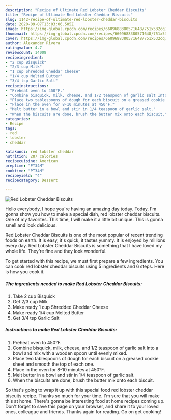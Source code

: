 ```yaml
---
description: "Recipe of Ultimate Red Lobster Cheddar Biscuits"
title: "Recipe of Ultimate Red Lobster Cheddar Biscuits"
slug: 1142-recipe-of-ultimate-red-lobster-cheddar-biscuits
date: 2020-09-07T13:03:06.505Z
image: https://img-global.cpcdn.com/recipes/6609688380571648/751x532cq70/red-lobster-cheddar-biscuits-recipe-main-photo.jpg
thumbnail: https://img-global.cpcdn.com/recipes/6609688380571648/751x532cq70/red-lobster-cheddar-biscuits-recipe-main-photo.jpg
cover: https://img-global.cpcdn.com/recipes/6609688380571648/751x532cq70/red-lobster-cheddar-biscuits-recipe-main-photo.jpg
author: Alexander Rivera
ratingvalue: 4.7
reviewcount: 14008
recipeingredient:
- "2 cup Bisquick"
- "2/3 cup Milk"
- "1 cup Shredded Cheddar Cheese"
- "1/4 cup Melted Butter"
- "3/4 tsp Garlic Salt"
recipeinstructions:
- "Preheat oven to 450°F."
- "Combine bisquick, milk, cheese, and 1/2 teaspoon of garlic salt Into a bowl and mix with a wooden spoon until evenly mixed."
- "Place two tablespoons of dough for each biscuit on a greased cookie sheet and smooth the top of each one."
- "Place in the oven for 8-10 minutes at 450°F."
- "Melt butter in a bowl and stir in 1/4 teaspoon of garlic salt."
- "When the biscuits are done, brush the butter mix onto each biscuit."
categories:
- Recipe
tags:
- red
- lobster
- cheddar

katakunci: red lobster cheddar 
nutrition: 287 calories
recipecuisine: American
preptime: "PT34M"
cooktime: "PT34M"
recipeyield: "4"
recipecategory: Dessert

---
```



![Red Lobster Cheddar Biscuits](https://img-global.cpcdn.com/recipes/6609688380571648/751x532cq70/red-lobster-cheddar-biscuits-recipe-main-photo.jpg)

Hello everybody, I hope you're having an amazing day today. Today, I'm gonna show you how to make a special dish, red lobster cheddar biscuits. One of my favorites. This time, I will make it a little bit unique. This is gonna smell and look delicious.

Red Lobster Cheddar Biscuits is one of the most popular of recent trending foods on earth. It is easy, it's quick, it tastes yummy. It is enjoyed by millions every day. Red Lobster Cheddar Biscuits is something that I have loved my whole life. They're fine and they look wonderful.




To get started with this recipe, we must first prepare a few ingredients. You can cook red lobster cheddar biscuits using 5 ingredients and 6 steps. Here is how you cook it.

<!--inarticleads1-->

##### The ingredients needed to make Red Lobster Cheddar Biscuits:

1. Take 2 cup Bisquick
1. Get 2/3 cup Milk
1. Make ready 1 cup Shredded Cheddar Cheese
1. Make ready 1/4 cup Melted Butter
1. Get 3/4 tsp Garlic Salt




<!--inarticleads2-->

##### Instructions to make Red Lobster Cheddar Biscuits:

1. Preheat oven to 450°F.
1. Combine bisquick, milk, cheese, and 1/2 teaspoon of garlic salt Into a bowl and mix with a wooden spoon until evenly mixed.
1. Place two tablespoons of dough for each biscuit on a greased cookie sheet and smooth the top of each one.
1. Place in the oven for 8-10 minutes at 450°F.
1. Melt butter in a bowl and stir in 1/4 teaspoon of garlic salt.
1. When the biscuits are done, brush the butter mix onto each biscuit.




So that's going to wrap it up with this special food red lobster cheddar biscuits recipe. Thanks so much for your time. I'm sure that you will make this at home. There's gonna be interesting food at home recipes coming up. Don't forget to save this page on your browser, and share it to your loved ones, colleague and friends. Thanks again for reading. Go on get cooking!
